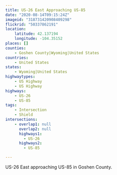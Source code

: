 ```yaml
---
title: US-26 East Approaching US-85
date: "2020-08-14T09:15:24Z"
imageid: "318731420908409298"
flickrid: "50337862191"
location:
    latitude: 42.137194
    longitude: -104.35152
places: []
counties:
    - Goshen County|Wyoming|United States
countries:
    - United States
states:
    - Wyoming|United States
highwaytypes:
    - US Highway
    - US Highway
highways:
    - US-26
    - US-85
tags:
    - Intersection
    - Shield
intersections:
    - overlap1: null
      overlap2: null
      highways1:
        - US-26
      highways2:
        - US-85

---
```

US-26 East approaching US-85 in Goshen County.